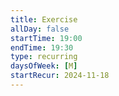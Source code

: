 ```yaml
---
title: Exercise
allDay: false
startTime: 19:00
endTime: 19:30
type: recurring
daysOfWeek: [M]
startRecur: 2024-11-18
---
```

